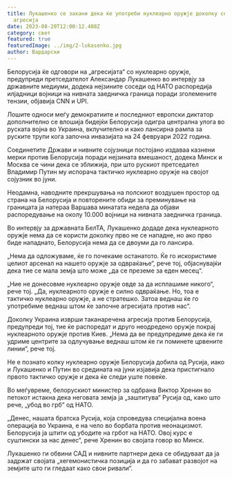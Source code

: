 ```yaml
---
title: Лукашенко се закани дека ќе употреби нуклеарно оружје доколку се соочи со
  агресија
date: 2023-08-20T12:00:12.408Z
category: свет
featured: true
featuredImage: ../img/2-lukasenko.jpg
author: Вардарски
---
```

Белорусија ќе одговори на „агресијата“ со нуклеарно оружје, предупреди претседателот Александар Лукашенко во интервју за државните медиуми, додека нејзините соседи од НАТО распоредија илјадници војници на нивната заедничка граница поради зголемените тензии, објавија CNN и UPI.

Лошите односи меѓу демократиите и последниот европски диктатор дополнително се влошија бидејќи Белорусија одигра централна улога во руската војна во Украина, вклучително и како лансирна рампа за руските трупи кога започна инвазијата на 24 февруари 2022 година.

Соединетите Држави и нивните сојузници постојано издаваа казнени мерки против Белорусија поради нејзината вмешаност, додека Минск и Москва се чини дека се зближија, при што рускиот претседател Владимир Путин му испорача тактичко нуклеарно оружје на својот сојузник во јуни.

Неодамна, наводните прекршувања на полскиот воздушен простор од страна на Белорусија и повторените обиди за преминување на границата ја натераа Варшава минатата недела да објави распоредување на околу 10.000 војници на нивната заедничка граница.

Во интервју за државната БелТА, Лукашенко додаде дека нуклеарното оружје нема да се користи доколку прво не се нападне, но ако прво биде нападнато, Белорусија нема да се двоуми да го лансира.

„Нема да одложуваме, ќе го почекаме останатото. Ќе го искористиме целиот арсенал на нашето оружје за одвраќање“, рече тој, објаснувајќи дека тие се мала земја што може „да се преземе за еден месец“.

„Ние не донесовме нуклеарно оружје овде за да исплашиме никого“, рече тој. „Да, нуклеарното оружје е силно одвраќање. Но, тоа е тактичко нуклеарно оружје, а не стратешко. Затоа веднаш ќе го употребиме веднаш штом ќе започне агресијата против нас“.

Доколку Украина изврши таканаречена агресија против Белорусија, предупреди тој, тие ќе распоредат и друго неодредено оружје покрај нуклеарното оружје против Киев. „Нема да ве предупредиме дека ќе ги удриме центрите за одлучување веднаш штом ќе ги поминете црвените линии“, рече тој.

Не е познато колку нуклеарно оружје Белорусија добила од Русија, иако и Лукашенко и Путин во средината на јуни изјавија дека пристигнало првото тактичко оружје и дека ќе следи уште повеќе.

Во меѓувреме, белорускиот министер за одбрана Виктор Хренин во петокот истакна дека неговата земја ја „заштитува“ Русија од, како што рече, „убод во грб“ од НАТО.

„Денес, нашата братска Русија, која спроведува специјална воена операција во Украина, е на чело во борбата против неонацизмот. Белорусија ја штити од убодите на грбот на НАТО. Овој курс е суштински за нас денес“, рече Хренин во својата говор во Минск.

Лукашенко ги обвини САД и нивните партнери дека се обидуваат да ја задржат својата „хегемонистичка позиција и да го забават развојот на земјите што ги гледаат како свои ривали“.